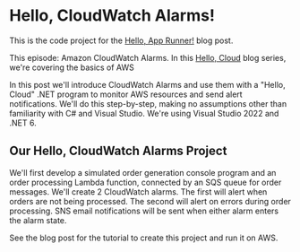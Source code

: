 # Hello, CloudWatch Alarms!

This is the code project for the [Hello, App Runner!](https://davidpallmann.hashnode.dev/hello-cloudwatch-alarms) blog post.

This episode: Amazon CloudWatch Alarms. In this [Hello, Cloud](https://davidpallmann.hashnode.dev/hello-cloud) blog series, we're covering the basics of AWS 

In this post we'll introduce CloudWatch Alarms and use them with a "Hello, Cloud" .NET program to monitor AWS resources and send alert notifications. We'll do this step-by-step, making no assumptions other than familiarity with C# and Visual Studio. We're using Visual Studio 2022 and .NET 6.

## Our Hello, CloudWatch Alarms Project

We'll first develop a simulated order generation console program and an order processing Lambda function, connected by an SQS queue for order messages. We'll create 2 CloudWatch alarms. The first will alert when orders are not being processed. The second will alert on errors during order processing. SNS email notifications will be sent when either alarm enters the alarm state.

See the blog post for the tutorial to create this project and run it on AWS.

